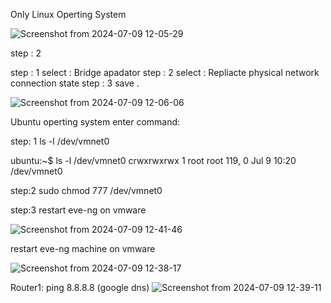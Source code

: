 Only Linux Operting System

![Screenshot from 2024-07-09 12-05-29](https://github.com/joyson04/eve-ng-connect-real-network/assets/113278417/fdbb5c1c-d857-4a94-87a1-9547ebd82825)

step : 2
  
  step : 1 
    select : Bridge apadator
  step : 2 
    select : Repliacte physical  network connection state
  step : 3
     save .
     
![Screenshot from 2024-07-09 12-06-06](https://github.com/joyson04/eve-ng-connect-real-network/assets/113278417/73342875-6171-47f3-8ace-8024db1305d7)

Ubuntu operting system enter command:

step: 1
ls -l /dev/vmnet0

ubuntu:~$ ls -l /dev/vmnet0
crwxrwxrwx 1 root root 119, 0 Jul  9 10:20 /dev/vmnet0

step:2 
sudo chmod 777  /dev/vmnet0

step:3 
restart eve-ng on vmware

![Screenshot from 2024-07-09 12-41-46](https://github.com/joyson04/eve-ng-connect-real-network/assets/113278417/2eec27e1-1fe5-4688-9cdc-2927c08b43a1)


   restart eve-ng machine on vmware


![Screenshot from 2024-07-09 12-38-17](https://github.com/joyson04/eve-ng-connect-real-network/assets/113278417/37cf2625-8299-414f-8d6f-c37e1c468a86)

Router1:
  ping 8.8.8.8 (google dns)
![Screenshot from 2024-07-09 12-39-11](https://github.com/joyson04/eve-ng-connect-real-network/assets/113278417/7f33ef69-ea1b-41a6-a040-52a9c407a78e)
